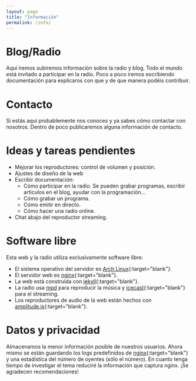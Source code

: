 ```yaml
---
layout: page
title: "Información"
permalink: /info/
---
```


# Blog/Radio

Aquí iremos subiremos información sobre la radio y blog. Todo el mundo está invitado a participar en la radio. Poco a poco iremos escribiendo documentación para explicaros con que y de que manera podéis contribuir.

# Contacto
Si estás aquí probablemente nos conoces y ya sabes cómo contactar con nosotros. Dentro de poco publicaremos alguna información de contacto.

# Ideas y tareas pendientes

- Mejorar los reproductores: control de volumen y posición.
- Ajustes de diseño de la web
- Escribir documentación:
    - Cómo participar en la radio. Se pueden grabar programas, escribir artículos en el blog, ayudar con la programación...
    - Cómo grabar un programa.
    - Cómo emitir en directo.
    - Cómo hacer una radio online.
- Chat abajo del reproductor streaming.

# Software libre

Esta web y la radio utiliza exclusivamente software libre:
- El sistema operativo del servidor es [Arch Linux](https://www.archlinux.org/){:target="blank"}.
- El servidor web es [nginx](https://www.nginx.com/){:target="blank"}.
- La web está construida con [jekyll](https://jekyllrb.com/){:target="blank"}.
- La radio usa [mpd](https://www.musicpd.org/) para reproducir la música y [icecast](https://www.icecast.org/){:target="blank"} para el streaming.
- Los reproductores de audio de la web están hechos con [amplitude.js](https://521dimensions.com/open-source/amplitudejs){:target="blank"}.

# Datos y privacidad

Almacenamos la menor información posible de nuestros usuarios. Ahora mismo se están guardando los logs predefinidos de [nginx](http://nginx.org/en/docs/http/ngx_http_log_module.html){:target="blank"} y una estadística del número de oyentes (sólo el número). En cuanto tenga tiempo de investigar el tema reduciré la información que captura nginx. ¡Se agradecen recomendaciones!
